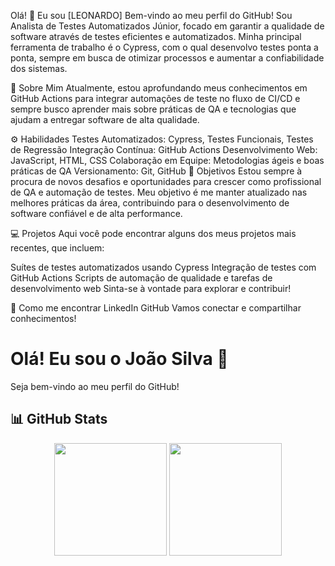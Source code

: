 Olá! 👋 Eu sou [LEONARDO]
Bem-vindo ao meu perfil do GitHub! Sou Analista de Testes Automatizados Júnior, focado em garantir a qualidade de software através de testes eficientes e automatizados. Minha principal ferramenta de trabalho é o Cypress, com o qual desenvolvo testes ponta a ponta, sempre em busca de otimizar processos e aumentar a confiabilidade dos sistemas.

🚀 Sobre Mim
Atualmente, estou aprofundando meus conhecimentos em GitHub Actions para integrar automações de teste no fluxo de CI/CD e sempre busco aprender mais sobre práticas de QA e tecnologias que ajudam a entregar software de alta qualidade.

⚙️ Habilidades
Testes Automatizados: Cypress, Testes Funcionais, Testes de Regressão
Integração Contínua: GitHub Actions
Desenvolvimento Web: JavaScript, HTML, CSS
Colaboração em Equipe: Metodologias ágeis e boas práticas de QA
Versionamento: Git, GitHub
🎯 Objetivos
Estou sempre à procura de novos desafios e oportunidades para crescer como profissional de QA e automação de testes. Meu objetivo é me manter atualizado nas melhores práticas da área, contribuindo para o desenvolvimento de software confiável e de alta performance.

💻 Projetos
Aqui você pode encontrar alguns dos meus projetos mais recentes, que incluem:

Suítes de testes automatizados usando Cypress
Integração de testes com GitHub Actions
Scripts de automação de qualidade e tarefas de desenvolvimento web
Sinta-se à vontade para explorar e contribuir!

🔗 Como me encontrar
LinkedIn
GitHub
Vamos conectar e compartilhar conhecimentos!

# Olá! Eu sou o João Silva 👋

Seja bem-vindo ao meu perfil do GitHub!

## 📊 GitHub Stats

<div align="center">
  <img height="180em" src="https://github-readme-stats.vercel.app/api?username=joaosilva&show_icons=true&theme=dracula&include_all_commits=true&count_private=true"/>
  <img height="180em" src="https://github-readme-stats.vercel.app/api/top-langs/?username=joaosilva&layout=compact&langs_count=7&theme=dracula"/>
</div>
